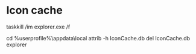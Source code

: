# Icon cache

taskkill /im explorer.exe /f

cd %userprofile%\appdata\local
attrib -h IconCache.db
del IconCache.db
explorer
